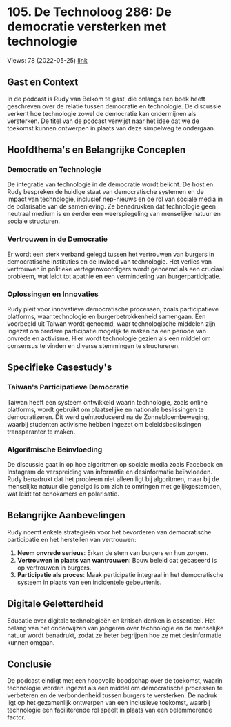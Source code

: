 # 105. De Technoloog 286: De democratie versterken met technologie
Views: 78 (2022-05-25) [link](https://www.youtube.com/watch?v=KGqSNzcAQIo)


 ## Gast en Context
In de podcast is Rudy van Belkom te gast, die onlangs een boek heeft geschreven over de relatie tussen democratie en technologie. De discussie verkent hoe technologie zowel de democratie kan ondermijnen als versterken. De titel van de podcast verwijst naar het idee dat we de toekomst kunnen ontwerpen in plaats van deze simpelweg te ondergaan.

## Hoofdthema's en Belangrijke Concepten
### Democratie en Technologie
De integratie van technologie in de democratie wordt belicht. De host en Rudy bespreken de huidige staat van democratische systemen en de impact van technologie, inclusief nep-nieuws en de rol van sociale media in de polarisatie van de samenleving. Ze benadrukken dat technologie geen neutraal medium is en eerder een weerspiegeling van menselijke natuur en sociale structuren.

### Vertrouwen in de Democratie
Er wordt een sterk verband gelegd tussen het vertrouwen van burgers in democratische instituties en de invloed van technologie. Het verlies van vertrouwen in politieke vertegenwoordigers wordt genoemd als een cruciaal probleem, wat leidt tot apathie en een vermindering van burgerparticipatie.

### Oplossingen en Innovaties
Rudy pleit voor innovatieve democratische processen, zoals participatieve platforms, waar technologie en burgerbetrokkenheid samengaan. Een voorbeeld uit Taiwan wordt genoemd, waar technologische middelen zijn ingezet om bredere participatie mogelijk te maken na een periode van onvrede en activisme. Hier wordt technologie gezien als een middel om consensus te vinden en diverse stemmingen te structureren.

## Specifieke Casestudy's
### Taiwan's Participatieve Democratie
Taiwan heeft een systeem ontwikkeld waarin technologie, zoals online platforms, wordt gebruikt om plaatselijke en nationale beslissingen te democratizeren. Dit werd geïntroduceerd na de Zonnebloembeweging, waarbij studenten activisme hebben ingezet om beleidsbeslissingen transparanter te maken.

### Algoritmische Beinvloeding
De discussie gaat in op hoe algoritmen op sociale media zoals Facebook en Instagram de verspreiding van informatie en desinformatie beïnvloeden. Rudy benadrukt dat het probleem niet alleen ligt bij algoritmen, maar bij de menselijke natuur die geneigd is om zich te omringen met gelijkgestemden, wat leidt tot echokamers en polarisatie.

## Belangrijke Aanbevelingen
Rudy noemt enkele strategieën voor het bevorderen van democratische participatie en het herstellen van vertrouwen:
1. **Neem onvrede serieus**: Erken de stem van burgers en hun zorgen.
2. **Vertrouwen in plaats van wantrouwen**: Bouw beleid dat gebaseerd is op vertrouwen in burgers.
3. **Participatie als proces**: Maak participatie integraal in het democratische systeem in plaats van een incidentele gebeurtenis.

## Digitale Geletterdheid
Educatie over digitale technologieën en kritisch denken is essentieel. Het belang van het onderwijzen van jongeren over technologie en de menselijke natuur wordt benadrukt, zodat ze beter begrijpen hoe ze met desinformatie kunnen omgaan.

## Conclusie
De podcast eindigt met een hoopvolle boodschap over de toekomst, waarin technologie worden ingezet als een middel om democratische processen te verbeteren en de verbondenheid tussen burgers te versterken. De nadruk ligt op het gezamenlijk ontwerpen van een inclusieve toekomst, waarbij technologie een faciliterende rol speelt in plaats van een belemmerende factor.
